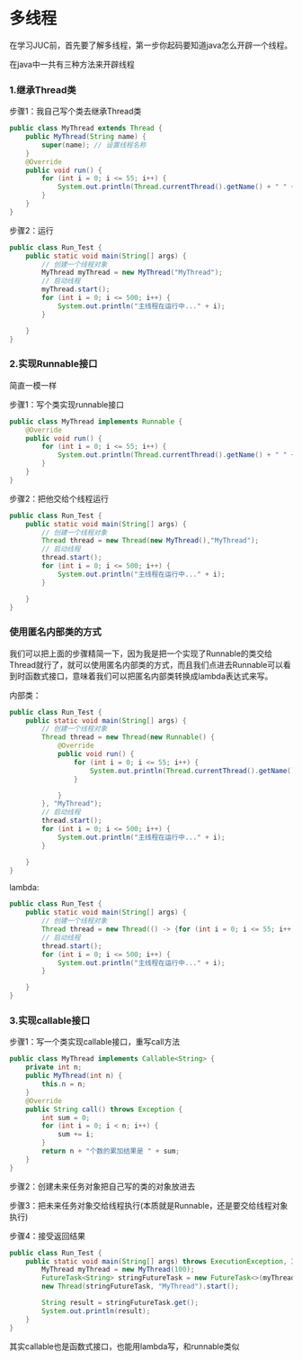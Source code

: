 # 多线程

在学习JUC前，首先要了解多线程，第一步你起码要知道java怎么开辟一个线程。

在java中一共有三种方法来开辟线程

### 1.继承Thread类

步骤1：我自己写个类去继承Thread类

```java
public class MyThread extends Thread {
    public MyThread(String name) {
        super(name); // 设置线程名称
    }
    @Override
    public void run() {
        for (int i = 0; i <= 55; i++) {
            System.out.println(Thread.currentThread().getName() + " " + i);
        }
    }
}
```

步骤2：运行

```java
public class Run_Test {
    public static void main(String[] args) {
        // 创建一个线程对象
        MyThread myThread = new MyThread("MyThread");
        // 启动线程
        myThread.start();
        for (int i = 0; i <= 500; i++) {
            System.out.println("主线程在运行中..." + i);
        }

    }
}
```



### 2.实现Runnable接口

简直一模一样

步骤1：写个类实现runnable接口

```java
public class MyThread implements Runnable {
    @Override
    public void run() {
        for (int i = 0; i <= 55; i++) {
            System.out.println(Thread.currentThread().getName() + " " + i);
        }
    }
}
```

步骤2：把他交给个线程运行

```java
public class Run_Test {
    public static void main(String[] args) {
        // 创建一个线程对象
        Thread thread = new Thread(new MyThread(),"MyThread");
        // 启动线程
        thread.start();
        for (int i = 0; i <= 500; i++) {
            System.out.println("主线程在运行中..." + i);
        }

    }
}

```

### 使用匿名内部类的方式

我们可以把上面的步骤精简一下，因为我是把一个实现了Runnable的类交给Thread就行了，就可以使用匿名内部类的方式，而且我们点进去Runnable可以看到时函数式接口，意味着我们可以把匿名内部类转换成lambda表达式来写。

内部类：

```java
public class Run_Test {
    public static void main(String[] args) {
        // 创建一个线程对象
        Thread thread = new Thread(new Runnable() {
            @Override
            public void run() {
                for (int i = 0; i <= 55; i++) {
                    System.out.println(Thread.currentThread().getName() + " " + i);
                }

            }
        }, "MyThread");
        // 启动线程
        thread.start();
        for (int i = 0; i <= 500; i++) {
            System.out.println("主线程在运行中..." + i);
        }

    }
}

```

lambda:

```java
public class Run_Test {
    public static void main(String[] args) {
        // 创建一个线程对象
        Thread thread = new Thread(() -> {for (int i = 0; i <= 55; i++) {System.out.println(Thread.currentThread().getName() + " " + i);}}, "MyThread");
        // 启动线程
        thread.start();
        for (int i = 0; i <= 500; i++) {
            System.out.println("主线程在运行中..." + i);
        }

    }
}
```

### 3.实现callable接口

步骤1：写一个类实现callable接口，重写call方法

```java
public class MyThread implements Callable<String> {
    private int n;
    public MyThread(int n) {
        this.n = n;
    }
    @Override
    public String call() throws Exception {
        int sum = 0;
        for (int i = 0; i < n; i++) {
            sum += i;
        }
        return n + "个数的累加结果是 " + sum;
    }
}
```

步骤2：创建未来任务对象把自己写的类的对象放进去

步骤3：把未来任务对象交给线程执行(本质就是Runnable，还是要交给线程对象执行)

步骤4：接受返回结果

```java
public class Run_Test {
    public static void main(String[] args) throws ExecutionException, InterruptedException {
        MyThread myThread = new MyThread(100);
        FutureTask<String> stringFutureTask = new FutureTask<>(myThread);
        new Thread(stringFutureTask, "MyThread").start();

        String result = stringFutureTask.get();
        System.out.println(result);
    }
}
```

其实callable也是函数式接口，也能用lambda写，和runnable类似


